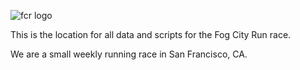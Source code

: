 ![fcr logo](http://fogcityrun.com/logo.png)

This is the location for all data and scripts for the Fog City Run race.

We are a small weekly running race in San Francisco, CA.

